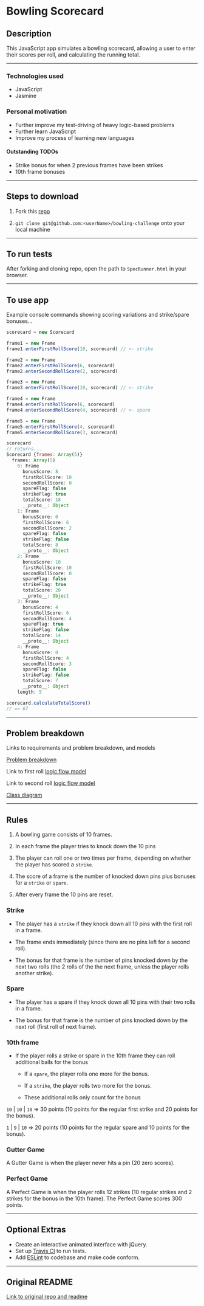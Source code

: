 Bowling Scorecard
=================

## Description

This JavaScript app simulates a bowling scorecard, allowing a user to enter their scores per roll, and calculating the running total.

------

### Technologies used

- JavaScript
- Jasmine


### Personal motivation

- Further improve my test-driving of heavy logic-based problems
- Further learn JavaScript
- Improve my process of learning new languages


#### Outstanding TODOs

- Strike bonus for when 2 previous frames have been strikes
- 10th frame bonuses

------

## Steps to download

1. Fork this [repo](https://github.com/mattTea/bowling-challenge)

2. `git clone git@github.com:<userName>/bowling-challenge` onto your local machine

------

## To run tests

After forking and cloning repo, open the path to `SpecRunner.html` in your browser.

------

## To use app

Example console commands showing scoring variations and strike/spare bonuses...

```javascript
scorecard = new Scorecard

frame1 = new Frame
frame1.enterFirstRollScore(10, scorecard) // <- strike

frame2 = new Frame
frame2.enterFirstRollScore(6, scorecard)
frame2.enterSecondRollScore(2, scorecard)

frame3 = new Frame
frame3.enterFirstRollScore(10, scorecard) // <- strike

frame4 = new Frame
frame4.enterFirstRollScore(6, scorecard)
frame4.enterSecondRollScore(4, scorecard) // <- spare

frame5 = new Frame
frame5.enterFirstRollScore(4, scorecard)
frame5.enterSecondRollScore(3, scorecard)

scorecard
// returns...
Scorecard {frames: Array(5)}
  frames: Array(5)
    0: Frame
      bonusScore: 8
      firstRollScore: 10
      secondRollScore: 0
      spareFlag: false
      strikeFlag: true
      totalScore: 18
      __proto__: Object
    1: Frame
      bonusScore: 0
      firstRollScore: 6
      secondRollScore: 2
      spareFlag: false
      strikeFlag: false
      totalScore: 8
      __proto__: Object
    2: Frame
      bonusScore: 10
      firstRollScore: 10
      secondRollScore: 0
      spareFlag: false
      strikeFlag: true
      totalScore: 20
      __proto__: Object
    3: Frame
      bonusScore: 4
      firstRollScore: 6
      secondRollScore: 4
      spareFlag: true
      strikeFlag: false
      totalScore: 14
      __proto__: Object
    4: Frame
      bonusScore: 0
      firstRollScore: 4
      secondRollScore: 3
      spareFlag: false
      strikeFlag: false
      totalScore: 7
      __proto__: Object
    length: 5

scorecard.calculateTotalScore()
// => 67

```

------

## Problem breakdown

Links to requirements and problem breakdown, and models

[Problem breakdown](https://github.com/mattTea/bowling-challenge/blob/master/problem/problem-breakdown.md)

Link to first roll [logic flow model](https://github.com/mattTea/bowling-challenge/blob/master/problem/BowlingScorecard%20-%20Basic%20flow%20for%20FIRST%20roll%20in%20frame.png)

Link to second roll [logic flow model](https://github.com/mattTea/bowling-challenge/blob/master/problem/BowlingScorecard%20-%20Basic%20flow%20for%20SECOND%20roll%20in%20frame.png)

[Class diagram](https://github.com/mattTea/bowling-challenge/blob/master/problem/BowlingScoreCard%20-%20Class%20diagram.png)


------

## Rules

1. A bowling game consists of 10 frames.

2. In each frame the player tries to knock down the 10 pins

3. The player can roll one or two times per frame, depending on whether the player has scored a `strike`.

4. The score of a frame is the number of knocked down pins plus bonuses for a `strike` or `spare`.

5. After every frame the 10 pins are reset.


### Strike

- The player has a `strike` if they knock down all 10 pins with the first roll in a frame.

- The frame ends immediately (since there are no pins left for a second roll).

- The bonus for that frame is the number of pins knocked down by the next two rolls (the 2 rolls of the the next frame, unless the player rolls another strike).


### Spare

- The player has a spare if they knock down all 10 pins with their two rolls in a frame.

- The bonus for that frame is the number of pins knocked down by the next roll (first roll of next frame).


### 10th frame

- If the player rolls a strike or spare in the 10th frame they can roll additional balls for the bonus
  - If a `spare`, the player rolls one more for the bonus.
  - If a `strike`, the player rolls two more for the bonus.

  - These additional rolls only count for the bonus

`10` | `10` | `10` =>  30 points (10 points for the regular first strike and 20 points for the bonus).

`1` | `9` | `10` => 20 points (10 points for the regular spare and 10 points for the bonus).


### Gutter Game

A Gutter Game is when the player never hits a pin (20 zero scores).

### Perfect Game

A Perfect Game is when the player rolls 12 strikes (10 regular strikes and 2 strikes for the bonus in the 10th frame). The Perfect Game scores 300 points.

------

## Optional Extras

* Create an interactive animated interface with jQuery.
* Set up [Travis CI](https://travis-ci.org) to run tests.
* Add [ESLint](http://eslint.org/) to codebase and make code conform.

------

## Original README

[Link to original repo and readme](https://github.com/makersacademy/bowling-challenge)
